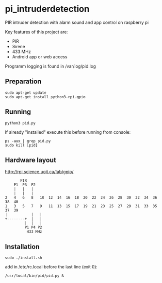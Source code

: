 # pi_intruderdetection
PIR intruder detection with alarm sound and app control on raspberry pi

Key features of this project are:
* PIR
* Sirene
* 433 MHz
* Android app or web access

Programm logging is found in /var/log/pid.log

## Preparation
```
sudo apt-get update
sudo apt-get install python3-rpi.gpio
```

## Running
```
python3 pid.py
```

If already "installed" execute this before running from console:
```
ps -aux | grep pid.py
sudo kill [pid]
```

## Hardware layout
http://rpi.science.uoit.ca/lab/gpio/
```
       PIR
    P1  P3  P2
    |   |   |
    |   |   |
2   4   6   8   10  12  14  16  18  20  22  24  26  28  30  32  34  36  38  40
1   3   5   7   9   11  13  15  17  19  21  23  25  27  29  31  33  35  37  39
|           |   |
+--------+  |   |
         |  |   |
         P1 P4 P2
          433 MHz
```

## Installation
```
sudo ./install.sh
```

add in /etc/rc.local before the last line (exit 0):
```
/usr/local/bin/pid/pid.py &
```
